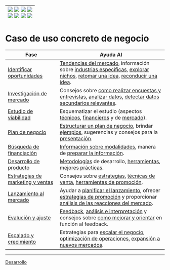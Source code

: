 <div align=right>

|[![](https://img.shields.io/badge/-Inicio-FFF?style=flat&logo=Emlakjet&logoColor=black)](/README.md) [![](https://img.shields.io/badge/-Introducción-FFF?style=flat&logo=abbrobotstudio&logoColor=black)](/documentos/intro.md) [![](https://img.shields.io/badge/-Modelos_de_lenguaje-FFF?style=flat&logo=LiveChat&logoColor=black)](/documentos/LLMs.md) [![](https://img.shields.io/badge/-Panorámica-FFF?style=flat&logo=openstreetmap&logoColor=black)](/documentos/panoramica.md)<br>  [![](https://img.shields.io/badge/-Prompts-FFF?style=flat&logo=Proton&logoColor=black)](/documentos/prompts/README.md) [![](https://img.shields.io/badge/-Ing,_de_prompts-FFF?style=flat&logo=googleearthengine&logoColor=black)](/documentos/ingenieriaDePrompts/README.md) [![](https://img.shields.io/badge/-Patrones-FFF?style=flat&logo=textpattern&logoColor=black)](/documentos/ingenieriaDePrompts/patrones/README.md) [![](https://img.shields.io/badge/-Casos_de_uso-FFF?style=flat&logo=gitbook&logoColor=black)](/documentos/casosDeUso/README.md)|
|-:|

</div>

# Caso de uso concreto de negocio

|Fase|Ayuda AI|
|-|-|
[Identificar oportunidades](identificarOportunidades/README.md)|[Tendencias del mercado](identificarOportunidades/tendenciasMercado.md), información sobre [industrias específicas](identificarOportunidades/industriasEspecificas.md), [explorar nichos](identificarOportunidades/explorarNichos.md), [retomar una idea](identificarOportunidades/retomarIdea.md), [reconducir una idea](identificarOportunidades/reconducirIdea.md).
[Investigación de mercado](investigacionMercado/README.md)|Consejos sobre [como realizar encuestas y entrevistas](investigacionMercado/encuestasEntrevistas.md), [analizar datos](investigacionMercado/analisisDatos.md), [detectar datos secundarios relevantes](investigacionMercado/datosSecundarios.md).
[Estudio de viabilidad](estudioViabilidad/README.md)|Esquematizar el estudio (aspectos [técnicos](estudioViabilidad/aspectosTecnicos.md), [financieros](estudioViabilidad/aspectosFinancieros.md) y de [mercado](estudioViabilidad/aspectosDeMercado.md)).
[Plan de negocio](planDeNegocio/README.md)|[Estructurar un plan de negocio](planDeNegocio/propuestaEstructura.md), brindar [ejemplos](planDeNegocio/ejemplosContenido.md), sugerencias y consejos para la [presentación](planDeNegocio/sugerenciasPresentacion.md).
[Búsqueda de financiación](busquedaFinanciacion/README.md)|[Información sobre modalidades](busquedaFinanciacion/modalidades.md), manera de [preparar la información](busquedaFinanciacion/preparacion.md).
[Desarrollo de producto](desarrolloProducto/README.md)|[Metodologías](desarrolloProducto/metodologiasDesarrollo.md) de desarrollo, [herramientas](desarrolloProducto/herramientas.md), [mejores prácticas](desarrolloProducto/mejoresPracticas.md).
[Estrategias de marketing y ventas](marketingVentas/README.md)|Consejos sobre [estrategias](marketingVentas/estrategias.md), [técnicas de venta](marketingVentas/tecnicasVenta.md), [herramientas de promoción](marketingVentas/herramientasPromocion.md).
[Lanzamiento al mercado](lanzamiento/README.md)|Ayudar a [planificar el lanzamiento](lanzamiento/planificarLanzamiento.md), ofrecer [estrategias de promoción](lanzamiento/estrategiasPromocion.md) y proporcionar [análisis de las reacciones del mercado](lanzamiento/analizarReacciones.md).
[Evalución y ajuste](evaluacionAjuste/README.md)|[Feedback](evaluacionAjuste/feedback.md), [análisis e interpretación](evaluacionAjuste/analisisInterpretacionFeedback.md) y consejos sobre [como mejorar y orientar](evaluacionAjuste/implementacionAjustes.md) en función al feedback.
[Escalado y crecimiento](escaladoCrecimiento/README.md)|Estrategias para [escalar el negocio](escaladoCrecimiento/estrategiasEscalado.md), [optimización de operaciones](escaladoCrecimiento/optimizacionOperaciones.md), [expansión a nuevos mercados](escaladoCrecimiento/expansionNuevosMercados.md).

---
[Desarrollo](https://chat.openai.com/share/b175c472-3421-4be3-b270-aa8df5172557)